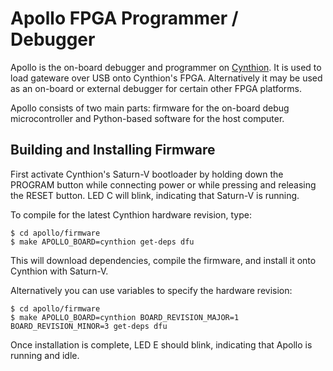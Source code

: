 # Apollo FPGA Programmer / Debugger

Apollo is the on-board debugger and programmer on [Cynthion](https://greatscottgadgets.com/cynthion/). It is used to load gateware over USB onto Cynthion's FPGA. Alternatively it may be used as an on-board or external debugger for certain other FPGA platforms.

Apollo consists of two main parts: firmware for the on-board debug microcontroller and Python-based software for the host computer.

## Building and Installing Firmware

First activate Cynthion's Saturn-V bootloader by holding down the PROGRAM button while connecting power or while pressing and releasing the RESET button. LED C will blink, indicating that Saturn-V is running.

To compile for the latest Cynthion hardware revision, type:

```
$ cd apollo/firmware
$ make APOLLO_BOARD=cynthion get-deps dfu
```

This will download dependencies, compile the firmware, and install it onto Cynthion with Saturn-V.

Alternatively you can use variables to specify the hardware revision:

```
$ cd apollo/firmware
$ make APOLLO_BOARD=cynthion BOARD_REVISION_MAJOR=1 BOARD_REVISION_MINOR=3 get-deps dfu
```

Once installation is complete, LED E should blink, indicating that Apollo is running and idle.
